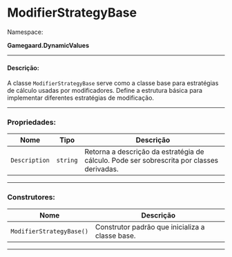 # ModifierStrategyBase

Namespace:

**Gamegaard.DynamicValues**

***

#### Descrição:

A classe `ModifierStrategyBase` serve como a classe base para estratégias de cálculo usadas por modificadores. Define a estrutura básica para implementar diferentes estratégias de modificação.

***

### Propriedades:

| Nome          | Tipo     | Descrição                                                                                 |
| ------------- | -------- | ----------------------------------------------------------------------------------------- |
| `Description` | `string` | Retorna a descrição da estratégia de cálculo. Pode ser sobrescrita por classes derivadas. |

***

### Construtores:

| Nome                     | Descrição                                       |
| ------------------------ | ----------------------------------------------- |
| `ModifierStrategyBase()` | Construtor padrão que inicializa a classe base. |

***
